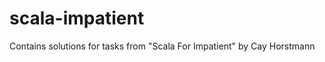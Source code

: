 scala-impatient
===============

Contains solutions for tasks from "Scala For Impatient" by Cay Horstmann

